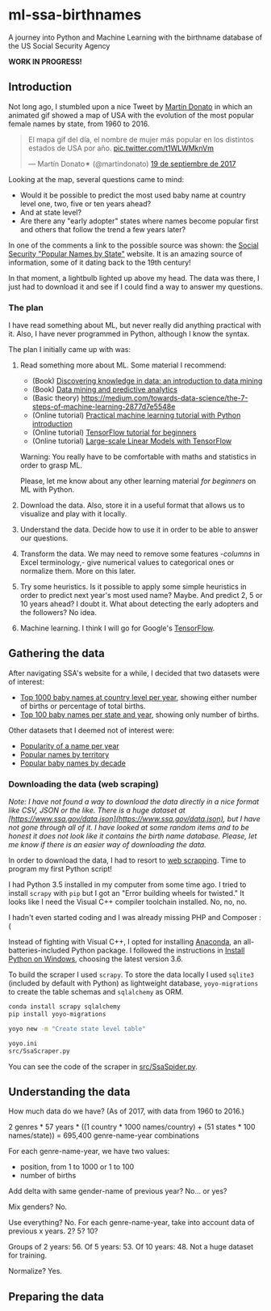 # ml-ssa-birthnames

A journey into Python and Machine Learning with the birthname database of
the US Social Security Agency

**WORK IN PROGRESS!**

## Introduction

Not long ago, I stumbled upon a nice Tweet by
[Martín Donato](https://twitter.com/martindonato/status/910019348953223169)
in which an animated gif showed a map of USA with the evolution of the most
popular female names by state, from 1960 to 2016.

<blockquote class="twitter-tweet" data-lang="es"><p lang="es" dir="ltr">El
mapa gif del día, el nombre de mujer más popular en los distintos estados
de USA por año.
<a href="https://t.co/t1WLWMknVm">pic.twitter.com/t1WLWMknVm</a></p>&mdash;
Martín Donato✴ (@martindonato)
<a href="https://twitter.com/martindonato/status/910019348953223169?ref_src=twsrc%5Etfw">19
de septiembre de 2017</a></blockquote>
<script async src="//platform.twitter.com/widgets.js" charset="utf-8"></script>

Looking at the map, several questions came to mind:

* Would it be possible to predict the most used baby name at country level
one, two, five or ten years ahead?
* And at state level?
* Are there any "early adopter" states where names become popular first and
others that follow the trend a few years later?

In one of the comments a link to the possible source was shown: the [Social
Security "Popular Names by State"](https://www.ssa.gov/OACT/babynames/state/index.html)
website. It is an amazing source of information, some of it dating back to
the 19th century!

In that moment, a lightbulb lighted up above my head. The data was there, I
just had to download it and see if I could find a way to answer my questions.

### The plan

I have read something about ML, but never really did anything practical with
it. Also, I have never programmed in Python, although I know the syntax.

The plan I initially came up with was:

1. Read something more about ML. Some material I recommend:

	* (Book) [Discovering knowledge in data: an introduction to data mining](http://eu.wiley.com/WileyCDA/WileyTitle/productCd-0470908742.html)
	* (Book) [Data mining and predictive analytics](http://eu.wiley.com/WileyCDA/WileyTitle/productCd-1118116194.html)
    * (Basic theory) https://medium.com/towards-data-science/the-7-steps-of-machine-learning-2877d7e5548e
	* (Online tutorial) [Practical machine learning tutorial with Python introduction](https://pythonprogramming.net/machine-learning-tutorial-python-introduction/)
	* (Online tutorial) [TensorFlow tutorial for beginners](https://www.datacamp.com/community/tutorials/tensorflow-tutorial#gs.es_61Bs)
	* (Online tutorial) [Large-scale Linear Models with TensorFlow](https://www.tensorflow.org/tutorials/linear)
    
    Warning: You really have to be comfortable with maths and statistics in
    order to grasp ML.
    
    Please, let me know about any other learning material _for beginners_ on
    ML with Python.

2. Download the data. Also, store it in a useful format that allows us to
visualize and play with it locally.

3. Understand the data. Decide how to use it in order to be able to answer
our questions.

4. Transform the data. We may need to remove some features -_columns_ in
Excel terminology,- give numerical values to categorical ones or normalize
them. More on this later.

5. Try some heuristics. Is it possible to apply some simple heuristics in
order to predict next year's most used name? Maybe.
And predict 2, 5 or 10 years ahead? I doubt it.
What about detecting the early adopters and the followers? No idea.

6. Machine learning. I think I will go for Google's
[TensorFlow](https://www.tensorflow.org/get_started/get_started).

## Gathering the data

After navigating SSA's website for a while, I decided that two datasets were
of interest:

- [Top 1000 baby names at country level per year](https://www.ssa.gov/OACT/babynames/index.html),
showing either number of births or percentage of total births.
- [Top 100 baby names per state and year](https://www.ssa.gov/OACT/babynames/state/index.html),
showing only number of births.

Other datasets that I deemed not of interest were:

- [Popularity of a name per year](https://www.ssa.gov/OACT/babynames/index.html)
- [Popular names by territory](https://www.ssa.gov/OACT/babynames/territories.html)
- [Popular baby names by decade](https://www.ssa.gov/OACT/babynames/decades/index.html)

### Downloading the data (web scraping)

_Note: I have not found a way to download the data directly in a nice format
like CSV, JSON or the like. There is a huge dataset at
[https://www.ssa.gov/data.json](https://www.ssa.gov/data.json), but I have
not gone through all of it. I have looked at some random items and to be
honest it does not look like it contains the birth name database. Please,
let me know if there is an easier way of downloading the data._

In order to download the data, I had to resort to [web scrapping](https://en.wikipedia.org/wiki/Web_scraping).
Time to program my first Python script!

I had Python 3.5 installed in my computer from some time
ago. I tried to install `scrapy` with `pip` but I got an "Error building
wheels for twisted." It looks like I need the Visual C++ compiler toolchain
installed. No, no, no.

I hadn't even started coding and I was already missing PHP and Composer :(

Instead of fighting with Visual C++, I opted for
installing [Anaconda](https://www.anaconda.com/what-is-anaconda/),
an all-batteries-included Python package. I followed the instructions in
[Install Python on Windows](https://medium.com/@GalarnykMichael/install-python-on-windows-anaconda-c63c7c3d1444),
choosing the latest version 3.6.

To build the scraper I used `scrapy`. To store the data locally I used
`sqlite3` (included by default with Python) as lightweight database,
`yoyo-migrations` to create the table schemas and `sqlalchemy` as ORM.

```bash
conda install scrapy sqlalchemy
pip install yoyo-migrations

yoyo new -m "Create state level table"

yoyo.ini
src/SsaScraper.py
```

You can see the code of the scraper in [src/SsaSpider.py](src/SsaSpider.py).

## Understanding the data

How much data do we have? (As of 2017, with data from 1960 to 2016.)

2 genres * 57 years * ((1 country * 1000 names/country) + (51 states * 100 names/state)) = 695,400 genre-name-year combinations

For each genre-name-year, we have two values: 

- position, from 1 to 1000 or 1 to 100
- number of births

Add delta with same gender-name of previous year? No... or yes?

Mix genders? No.

Use everything? No. For each genre-name-year, take into account data of previous x years. 2? 5? 10?

Groups of 2 years: 56. Of 5 years: 53. Of 10 years: 48. Not a huge dataset for training.

Normalize? Yes.

## Preparing the data
